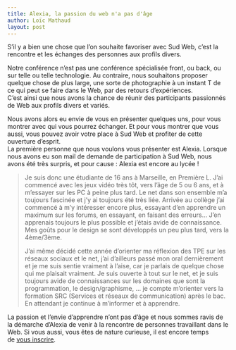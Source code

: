 ```yaml
---
title: Alexia, la passion du web n'a pas d'âge
author: Loïc Mathaud
layout: post
---
```


S&rsquo;il y a bien une chose que l&rsquo;on souhaite favoriser avec Sud Web, c&rsquo;est la rencontre et les échanges des personnes aux profils divers.

Notre conférence n&rsquo;est pas une conférence spécialisée front, ou back, ou sur telle ou telle technologie. Au contraire, nous souhaitons proposer quelque chose de plus large, une sorte de photographie à un instant T de ce qui peut se faire dans le Web, par des retours d&rsquo;expériences.<br /> C&rsquo;est ainsi que nous avons la chance de réunir des participants passionnés de Web aux profils divers et variés.

<div>
  Nous avons alors eu envie de vous en présenter quelques uns, pour vous montrer avec qui vous pourrez échanger. Et pour vous montrer que vous aussi, vous pouvez avoir votre place à Sud Web et profiter de cette ouverture d&rsquo;esprit.
</div>

<div>
</div>

<div>
  La première personne que nous voulons vous présenter est Alexia. Lorsque nous avons eu son mail de demande de participation à Sud Web, nous avons été très surpris, et pour cause : Alexia est encore au lycée !
</div>

> <div>
>   Je suis donc une étudiante de 16 ans à Marseille, en Première L. J&rsquo;ai commencé avec les jeux vidéo très tôt, vers l&rsquo;âge de 5 ou 6 ans, et à m&rsquo;essayer sur les PC à peine plus tard. Le net dans son ensemble m&rsquo;a toujours fascinée et j&rsquo;y ai toujours été très liée. Arrivée au collège j&rsquo;ai commencé à m&rsquo;y intéresser encore plus, essayant d&rsquo;en apprendre un maximum sur les forums, en essayant, en faisant des erreurs&#8230; J&rsquo;en apprenais toujours le plus possible et j&rsquo;étais avide de connaissance. Mes goûts pour le design se sont développés un peu plus tard, vers la 4ème/3ème.
> </div>
>
> J&rsquo;ai même décidé cette année d&rsquo;orienter ma réflexion des TPE sur les réseaux sociaux et le net, j&rsquo;ai d&rsquo;ailleurs passé mon oral dernièrement et je me suis sentie vraiment à l&rsquo;aise, car je parlais de quelque chose qui me plaisait vraiment. Je suis ouverte à tout sur le net, et je suis toujours avide de connaissances sur les domaines que sont la programmation, le design/graphisme, &#8230; je compte m&rsquo;orienter vers la formation SRC (Services et réseaux de communication) après le bac. En attendant je continue à m&rsquo;informer et à apprendre.

La passion et l&rsquo;envie d&rsquo;apprendre n&rsquo;ont pas d&rsquo;âge et nous sommes ravis de la démarche d&rsquo;Alexia de venir à la rencontre de personnes travaillant dans le Web. Si vous aussi, vous êtes de nature curieuse, il est encore temps de [vous inscrire][1].

 [1]: http://sudweb.fr/2013/inscription.html
